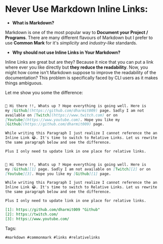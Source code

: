 # Never Use Markdown Inline Links: 

* **What is Markdown?**

Markdown is one of the most popular way to **Document your Project /
Programs**. There are many different flavours of Markdown but I prefer
to use **Common Mark** for it's *simplicity* and *industry-like*
standards. 

* **Why should not use Inline Links in Your Markdown?**

Inline Links are great but are they? Because it nice that you can put a
link where ever you like directly but **they reduce the readability**.
Now, you might how come isn't Markdown suppose to improve the
readability of the documentation? This problem is specifically faced by
CLI users as it makes things ambiguous.

Let me show you some the difference: 

```markdown

🙂 Hi there !!, Whats up ? Hope everything is going well. Here is
my [Github](https://github.com/dharmit009) page. Sadly I am not
available on [Twitch](https://www.twitch.com) or on
[Youtube](https://www.youtube.com). Hope you like my
[Github](https://github.com/dharmit009) page. 

While writing this Paragraph I just realize I cannot reference the an
Inline Link 😂. It's time to switch to Relative Links. Let us rewrite
the same paragraph below and see the difference.

Plus I only need to update link in one place for relative links. 

```

```markdown

🙂 Hi there !!, Whats up ? Hope everything is going well. Here is
my [Github][1] page. Sadly I am not available on [Twitch][2] or on
[Youtube][3]. Hope you like my [Github][1] page. 

While writing this Paragraph I just realize I cannot reference the an
Inline Link 😂. It's time to switch to Relative Links. Let us rewrite
the same paragraph below and see the difference.

Plus I only need to update link in one place for relative links. 

[1]: https://github.com/dharmit009 "Github"
[2]: https://twitch.com/
[3]: https://www.youtube.com/

```

Tags: 

    #markdown #commonmark #links #relativelinks
